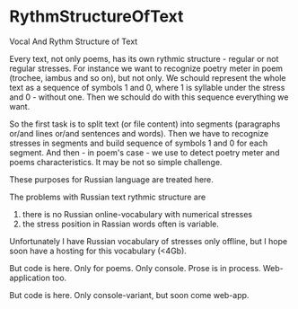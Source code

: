 # RythmStructureOfText
Vocal And Rythm Structure of Text

Every text, not only poems, has its own rythmic structure - regular or not regular stresses.
For instance we want to recognize poetry meter in poem (trochee, iambus and so on), but not only.
We schould represent the whole text as a sequence of symbols 1 and 0, where 1 is syllable under the stress and 0 - without one. 
Then we schould do with this sequence everything we want.

So the first task is to split text (or file content) into segments (paragraphs or/and lines or/and sentences and words).
Then we have to recognize stresses in segments and build sequence of symbols 1 and 0 for each segment.
And then - in poem's case - we use to detect poetry meter and poems characteristics. It may be not so simple challenge.

These purposes for Russian language are treated here.

The problems with Russian text rythmic structure are
1. there is no Russian online-vocabulary with numerical stresses
2. the stress position in Rassian words often is variable.

Unfortunately I have Russian vocabulary of stresses only offline, but I hope soon have a hosting for this vocabulary (<4Gb).

But code is here. Only for poems. Only console. 
Prose is in process. Web-application too.

But code is here. Only console-variant, but soon come web-app.






